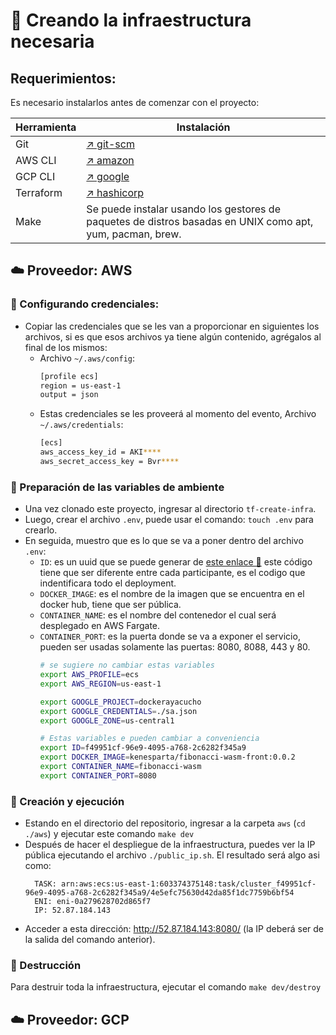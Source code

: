 # 🚀 Creando la infraestructura necesaria

## Requerimientos:

Es necesario instalarlos antes de comenzar con el proyecto:

| Herramienta | Instalación                                                                                               |
|-------------|-----------------------------------------------------------------------------------------------------------|
| Git         | [↗️ git-scm](https://git-scm.com/downloads)                                                               |
| AWS CLI     | [↗️ amazon](https://docs.aws.amazon.com/cli/latest/userguide/getting-started-install.html)                |
| GCP CLI     | [↗️ google](https://cloud.google.com/sdk/docs/install)                                                    |
| Terraform   | [↗️ hashicorp](https://developer.hashicorp.com/terraform/downloads?product_intent=terraform)              |
| Make        | Se puede instalar usando los gestores de paquetes de distros basadas en UNIX como apt, yum, pacman, brew. |

## ☁️ Proveedor: AWS

### 🔐 Configurando credenciales:

- Copiar las credenciales que se les van a proporcionar en siguientes los archivos, si es que esos
  archivos ya tiene algún contenido, agrégalos al final de los mismos:
    - Archivo `~/.aws/config`:
      ```sh
      [profile ecs]
      region = us-east-1
      output = json
      ```
    - Estas credenciales se les proveerá al momento del evento, Archivo `~/.aws/credentials`:
      ```sh
      [ecs]
      aws_access_key_id = AKI****
      aws_secret_access_key = Bvr****
      ```

### 🌳 Preparación de las variables de ambiente

- Una vez clonado este proyecto, ingresar al directorio `tf-create-infra`.
- Luego, crear el archivo `.env`, puede usar el comando: `touch .env` para crearlo.
- En seguida, muestro que es lo que se va a poner dentro del archivo `.env`:
    - `ID`: es un uuid que se puede generar de [este enlace 🔗](https://www.uuidgenerator.net/)
      este código tiene que ser diferente entre cada participante, es el codigo que indentificara todo el deployment.
    - `DOCKER_IMAGE`: es el nombre de la imagen que se encuentra en el docker hub, tiene que ser pública.
    - `CONTAINER_NAME`: es el nombre del contenedor el cual será desplegado en AWS Fargate.
    - `CONTAINER_PORT`: es la puerta donde se va a exponer el servicio, pueden ser usadas solamente las puertas: 8080,
      8088, 443 y 80.
      ```sh
      # se sugiere no cambiar estas variables
      export AWS_PROFILE=ecs
      export AWS_REGION=us-east-1
      
      export GOOGLE_PROJECT=dockerayacucho
      export GOOGLE_CREDENTIALS=./sa.json
      export GOOGLE_ZONE=us-central1
      
      # Estas variables e pueden cambiar a conveniencia
      export ID=f49951cf-96e9-4095-a768-2c6282f345a9
      export DOCKER_IMAGE=kenesparta/fibonacci-wasm-front:0.0.2
      export CONTAINER_NAME=fibonacci-wasm
      export CONTAINER_PORT=8080
      ```

### 🧪 Creación y ejecución

- Estando en el directorio del repositorio, ingresar a la carpeta `aws` (`cd ./aws`) y ejecutar este comando `make dev`
- Después de hacer el despliegue de la infraestructura, puedes ver la IP pública ejecutando el
  archivo `./public_ip.sh`.
  El resultado será algo asi como:
  ```shell
    TASK: arn:aws:ecs:us-east-1:603374375148:task/cluster_f49951cf-96e9-4095-a768-2c6282f345a9/4e5efc75630d42da85f1dc7759b6bf54
    ENI: eni-0a279628702d865f7
    IP: 52.87.184.143
  ```
- Acceder a esta dirección: http://52.87.184.143:8080/ (la IP deberá ser de la salida del comando anterior).

### 🚨 Destrucción

Para destruir toda la infraestructura, ejecutar el comando `make dev/destroy`

## ☁️ Proveedor: GCP 
